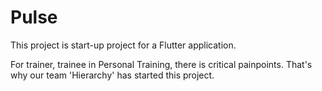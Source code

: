 # Pulse  
This project is start-up project for a Flutter application.

For trainer, trainee in Personal Training, there is critical painpoints. That's why our team 'Hierarchy' has started this project.
